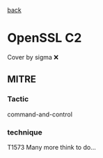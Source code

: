 [back](../index.md)
# OpenSSL C2
Cover by sigma :x: 
## MITRE
### Tactic
command-and-control
### technique
T1573
Many more think to do...